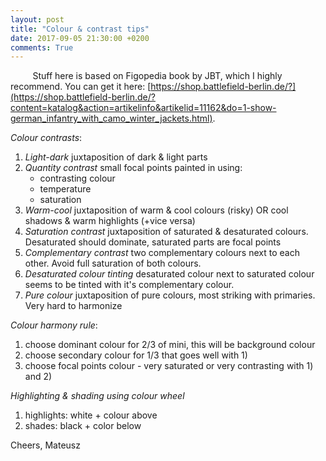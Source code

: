 ```yaml
---
layout: post
title: "Colour & contrast tips"
date: 2017-09-05 21:30:00 +0200
comments: True
---
```



&nbsp;&nbsp;&nbsp;&nbsp;&nbsp;&nbsp;&nbsp;&nbsp;
Stuff here is based on Figopedia book by JBT, which I highly recommend. You can get it here: [https://shop.battlefield-berlin.de/?](https://shop.battlefield-berlin.de/?content=katalog&action=artikelinfo&artikelid=11162&do=1-show-german_infantry_with_camo_winter_jackets.html).

*Colour contrasts*:

1. *Light-dark*
	juxtaposition of dark & light parts
2. *Quantity contrast*
	small focal points painted in using: 
	- contrasting colour
	- temperature
	- saturation
3. *Warm-cool*
	juxtaposition of warm & cool colours (risky) OR cool shadows & warm highlights (+vice versa)
4. *Saturation contrast*
	juxtaposition of saturated & desaturated colours. Desaturated should dominate, saturated parts are focal points
5. *Complementary contrast*
	two complementary colours next to each other. Avoid full saturation of both colours.
6. *Desaturated colour tinting*
	desaturated colour next to saturated colour seems to be tinted with it's complementary colour.
7. *Pure colour*
	juxtaposition of pure colours, most striking with primaries. Very hard to harmonize

*Colour harmony rule*:
1. choose dominant colour for 2/3 of mini, this will be background colour
2. choose secondary colour for 1/3 that goes well with 1)
3. choose focal points colour - very saturated or very contrasting with 1) and 2)

*Highlighting & shading using colour wheel*
1. highlights: white + colour above
2. shades: black + color below 

Cheers,
Mateusz